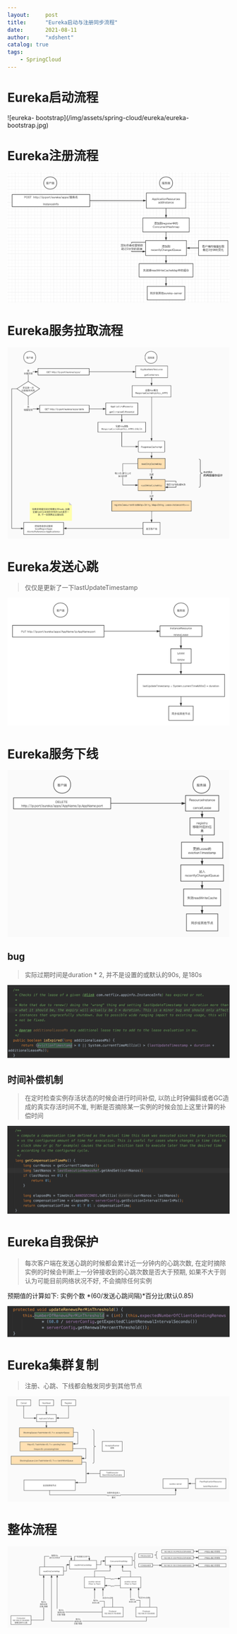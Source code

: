 ```yaml
---
layout:     post
title:      "Eureka启动与注册同步流程"
date:       2021-08-11
author:     "xdshent"
catalog: true
tags:
    - SpringCloud
---
```




# Eureka启动流程

![eureka- bootstrap](/img/assets/spring-cloud/eureka/eureka- bootstrap.jpg)



# Eureka注册流程

![eureka-register](/img/assets/spring-cloud/eureka/eureka-register.png)



# Eureka服务拉取流程

![eureka-fetch](/img/assets/spring-cloud/eureka/eureka-fetch.jpg)



# Eureka发送心跳

> 仅仅是更新了一下lastUpdateTimestamp

![eureka-renew](/img/assets/spring-cloud/eureka/eureka-renew.jpg)



# Eureka服务下线

![eureka-cancel](/img/assets/spring-cloud/eureka/eureka-cancel.jpg)



## bug

> 实际过期时间是duration * 2, 并不是设置的或默认的90s, 是180s

![eureka-bug](/img/assets/spring-cloud/eureka/eureka-bug.png)



## 时间补偿机制

> 在定时检查实例存活状态的时候会进行时间补偿, 以防止时钟偏斜或者GC造成的真实存活时间不准, 判断是否摘除某一实例的时候会加上这里计算的补偿时间

![eureka-compensation](/img/assets/spring-cloud/eureka/eureka-compensation.png)



# Eureka自我保护

> 每次客户端在发送心跳的时候都会累计近一分钟内的心跳次数, 在定时摘除实例的时候会判断上一分钟接收到的心跳次数是否大于预期, 如果不大于则认为可能目前网络状况不好, 不会摘除任何实例



预期值的计算如下: 实例个数 \*(60/发送心跳间隔)\*百分比(默认0.85)

![eureka-self-preservation](/img/assets/spring-cloud/eureka/eureka-self-preservation.png)



# Eureka集群复制

> 注册、心跳、下线都会触发同步到其他节点

![eureka-cluster-replicate](/img/assets/spring-cloud/eureka/eureka-cluster-replicate.jpg)



# 整体流程



![eureka-process](/img/assets/spring-cloud/eureka/eureka_process.jpg)
